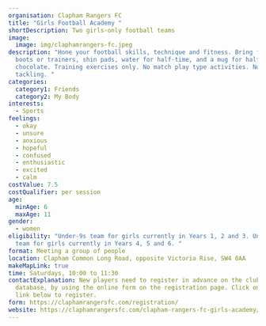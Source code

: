 ```yaml
---
organisation: Clapham Rangers FC
title: "Girls Football Academy "
shortDescription: Two girls-only football teams
image:
  image: img/claphamrangers-fc.jpeg
description: "Hone your football skills, technique and fitness. Bring football
  boots or trainers, shin pads, water for half-time, and a mug for half-time hot
  chocolate. Training exercises only. No match play type activities. No
  tackling. "
categories:
  category1: Friends
  category2: My Body
interests:
  - Sports
feelings:
  - okay
  - unsure
  - anxious
  - hopeful
  - confused
  - enthusiastic
  - excited
  - calm
costValue: 7.5
costQualifier: per session
age:
  minAge: 6
  maxAge: 11
gender:
  - women
eligibility: "Under-9s team for girls currently in Years 1, 2 and 3. Under-11s
  team for girls currently in Years 4, 5 and 6. "
format: Meeting a group of people
location: Clapham Common Long Road, opposite Victoria Rise, SW4 0AA
makeMapLink: true
time: Saturdays, 10:00 to 11:30
contactExplanation: New players need to register in advance on the club
  database, by using the online form on the registration page. Click on the form
  link below to register.
form: https://claphamrangersfc.com/registration/
website: https://claphamrangersfc.com/clapham-rangers-fc-girls-academy/
---
```

